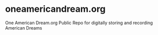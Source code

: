 # oneamericandream.org
One American Dream.org Public Repo for digitally storing and recording American Dreams
